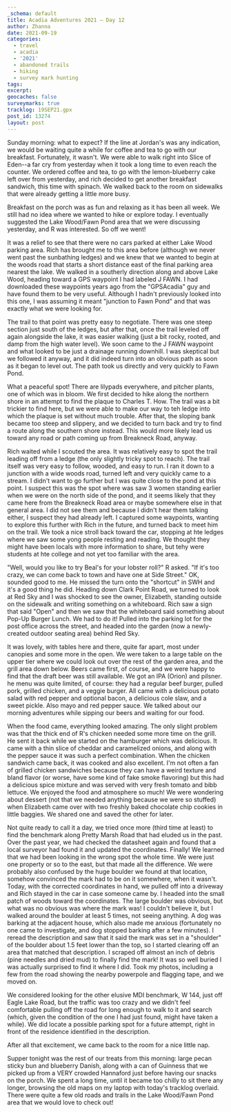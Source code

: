 ```yaml
---
_schema: default
title: Acadia Adventures 2021 – Day 12
author: Zhanna
date: 2021-09-19
categories:
  - travel
  - acadia
  - '2021'
  - abandoned trails
  - hiking
  - survey mark hunting 
tags:
excerpt: 
geocaches: false
surveymarks: true
tracklog: 19SEP21.gpx
post_id: 13274
layout: post
---
```


Sunday morning: what to expect? If the line at Jordan's was any indication, we would be waiting quite a while for coffee and tea to go with our breakfast. Fortunately, it wasn't. We were able to walk right into Slice of Eden--a far cry from yesterday when it took a long time to even reach the counter. We ordered coffee and tea, to go with the lemon-blueberry cake left over from yesterday, and rich decided to get another breakfast sandwich, this time with spinach. We walked back to the room on sidewalks that were already getting a little more busy.

Breakfast on the porch was as fun and relaxing as it has been all week. We still had no idea where we wanted to hike or explore today. I eventually suggested the Lake Wood/Fawn Pond area that we were discussing yesterday, and R was interested. So off we went! 

It was a relief to see that there were no cars parked at either Lake Wood parking area. Rich has brought me to this area before (although we never went past the sunbathing ledges) and we knew that we wanted to begin at the woods road that starts a short distance east of the final parking area nearest the lake. We walked in a southerly direction along and above Lake Wood, heading toward a GPS waypoint I had labeled J FAWN. I had downloaded these waypoints years ago from the "GPSAcadia" guy and have found them to be very useful. Although I hadn't previously looked into this one, I was assuming it meant "junction to Fawn Pond" and that was exactly what we were looking for.  

The trail to that point was pretty easy to negotiate. There was one steep section just south of the ledges, but after that, once the trail leveled off again alongside the lake, it was easier walking (just a bit rocky, rooted, and damp from the high water level). We soon came to the J FAWN waypoint and what looked to be just a drainage running downhill. I was skeptical but we followed it anyway, and it did indeed turn into an obvious path as soon as it began to level out. The path took us directly and very quickly to Fawn Pond.

What a peaceful spot! There are lilypads everywhere, and pitcher plants, one of which was in bloom. We first decided to hike along the northern shore in an attempt to find the plaque to Charles T. How. The trail was a bit trickier to find here, but we were able to make our way to teh ledge into which the plaque is set without much trouble. After that, the sloping bank became too steep and slippery, and we decided to turn back and try to find a route along the southern shore instead. This would more likely lead us toward any road or path coming up from Breakneck Road, anyway.

Rich waited while I scouted the area. It was relatively easy to spot the trail leading off from a ledge (the only slightly tricky spot to reach). The trail itself was very easy to follow, wooded, and easy to run. I ran it down to a junction with a wide woods road, turned left and very quickly came to a stream. I didn't want to go further but I was quite close to the pond at this point. I suspect this was the spot where was saw 3 women standing earlier when we were on the north side of the pond, and it seems likely that they came here from the Breakneck Road area or maybe somewhere else in that general area. I did not see them and because I didn't hear them talking either,  I suspect they had already left. I captured some waypoints, wanting to explore this further with Rich in the future, and turned back to meet him on the trail. We took a nice stroll back toward the car, stopping at hte ledges where we saw some yong people resting and reading. We thought they might have been locals with more information to share, but tehy were students at hte college and not yet too familiar with the area.

"Well, would you like to try Beal's for your lobster roll?" R asked. "If it's too crazy, we can come back to town and have one at Side Street." OK, sounded good to me. He missed the turn onto the "shortcut" in SWH and it's a good thing he did. Heading down Clark Point Road, we turned to look at Red Sky and I was shocked to see the owner, Elizabeth, standing outside on the sidewalk and writing something on a whiteboard. Rich saw a sign that said "Open" and then we saw that the whiteboard said something about Pop-Up Burger Lunch. We had to do it! Pulled into the parking lot for the post office across the street, and headed into the garden (now a newly-created outdoor seating area) behind Red Sky. 

It was lovely, with tables here and there, quite far apart, most under canopies and some more in the open. We were taken to a large table on the upper tier where we could look out over the rest of the garden area, and the grill area down below. Beers came first, of course, and we were happy to find that the draft beer was still available. We got an IPA (Orion) and pilsner. he menu was quite limited, of course: they had a regular beef burger, pulled pork, grilled chicken, and a veggie burger. All came with a delicious potato salad with red pepper and optional bacon, a delicious cole slaw, and a sweet pickle. Also mayo and red pepper sauce. We talked about our morning adventures while sipping our beers and waiting for our food. 

When the food came, everything looked amazing. The only slight problem was that the thick end of R's chicken needed some more time on the grill. He sent it back while we started on the hamburger which was delicious. It came with a thin slice of cheddar and caramelized onions, and along with the pepper sauce it was such a perfect combination. When the chicken sandwich came back, it was cooked and also excellent. I'm not often a fan of grilled chicken sandwiches because they can have a weird texture and bland flavor (or worse, have some kind of fake smoke flavoring) but this had a delicious spice mixture and was served with very fresh tomato and bibb lettuce. We enjoyed the food and atmosphere so much! We were wondering about dessert (not that we needed anything because we were so stuffed) when Elizabeth came over with two freshly baked chocolate chip cookies in little baggies. We shared one and saved the other for later. 

Not quite ready to call it a day, we tried once more (third time at least) to find the benchmark along Pretty Marsh Road that had eluded us in the past. Over the past year, we had checked the datasheet again and found that a local surveyor had found it and updated the coordinates. Finally! We learned that we had been looking in the wrong spot the whole time. We were just one property or so to the east, but that made all the difference. We were probably also confused by the huge boulder we found at that location, somehow convinced the mark had to be on it somewhere, when it wasn't. Today, with the corrected coordinates in hand, we pulled off into a driveway and Rich stayed in the car in case someone came by. I headed into the small patch of woods toward the coordinates. The large boulder was obvious, but what was no obvious was where the mark was! I couldn't believe it, but I walked around the boulder at least 5 times, not seeing anything. A dog was barking at the adjacent house, which also made me anxious (fortunately no one came to investigate, and dog stopped barking after a few minutes). I reread the description and saw that it said the mark was set in a "shoulder" of the boulder about 1.5 feet lower than the top, so I started clearing off an area that matched that description. I scraped off almost an inch of debris (pine needles and dried mud) to finally find the mark! It was so well buried I was actually surprised to find it where I did. Took my photos, including a few from the road showing the nearby powerpole and flagging tape, and we moved on.

We considered looking for the other elusive MDI benchmark, W 144, just off Eagle Lake Road, but the traffic was too crazy and we didn't feel comfortable pulling off the road for long enough to walk to it and search (which, given the condition of the one I had just found, might have taken a while). We did locate a possible parking spot for a future attempt, right in front of the residence identified in the description. 

After all that excitement, we came back to the room for a nice little nap.

Supper tonight was the rest of our treats from this morning: large pecan sticky bun and blueberry Danish, along with a can of Guinness that we picked up from a VERY crowded Hannaford just before having our snacks on the porch. We spent a long time, until it became too chilly to sit there any longer, browsing the old maps on my laptop with today's tracklog overlaid. There were quite a few old roads and trails in the Lake Wood/Fawn Pond area that we would love to check out!